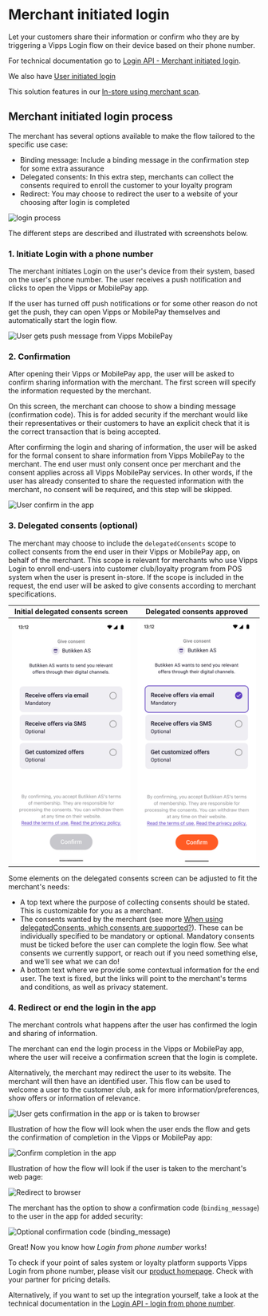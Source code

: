 <!-- START_METADATA
---
title: Merchant initiated login
sidebar_label: Merchant initiated login
sidebar_position: 14
description: Merchant initiated login
pagination_next: null
pagination_prev: null
---
END_METADATA -->

# Merchant initiated login

Let your customers share their information or confirm who they are by triggering a Vipps Login flow on their device based on their phone number.

For technical documentation go to
[Login API - Merchant initiated login](../api-guide/flows/merchant-initiated-login-integration.md).

We also have [User initiated login](user-initiated-login-howitworks.md)

This solution features in our [In-store using merchant scan](https://developer.vippsmobilepay.com/docs/solutions/loyalty-in-pos).

## Merchant initiated login process

The merchant has several options available to make the flow tailored to the specific use case:

* Binding message: Include a binding message in the confirmation step for some extra assurance
* Delegated consents: In this extra step, merchants can collect the consents required to enroll the customer to your loyalty program
* Redirect: You may choose to redirect the user to a website of your choosing after login is completed

![login process](../images/vipps-login-from-phone-number-process.png)

The different steps are described and illustrated with screenshots below.

### 1. Initiate Login with a phone number

The merchant initiates Login on the user's device from their system, based on the user's phone number.
The user receives a push notification and clicks to open the Vipps or MobilePay app.

If the user has turned off push notifications or for some other reason do not get the push, they can open Vipps or MobilePay themselves and automatically start the login flow.

![User gets push message from Vipps MobilePay](../images/vipps-login-phone-push.png)

### 2. Confirmation

After opening their Vipps or MobilePay app, the user will be asked to confirm sharing information with the merchant. The first screen will specify the information requested by the merchant.

On this screen, the merchant can choose to show a binding message (confirmation code). This is for added security if the merchant would like their representatives or their customers to have an explicit check that it is the correct transaction that is being accepted.

After confirming the login and sharing of information, the user will be asked for the formal consent to share information from Vipps MobilePay to the merchant.
The end user must only consent once per merchant and the consent applies across all Vipps MobilePay services. In other words, if the user has already consented to share the
requested information with the merchant, no consent will be required, and this step will be skipped.

![User confirm in the app](../images/vipps-login-confirm.png)

### 3. Delegated consents (optional)

The merchant may choose to include the `delegatedConsents` scope to collect consents from the end user in their Vipps or MobilePay app, on behalf of the merchant.
This scope is relevant for merchants who use Vipps Login to enroll end-users into customer club/loyalty program from POS system when the user is present in-store.
If the scope is included in the request, the end user will be asked to give consents according to merchant specifications.

|                       Initial delegated consents screen                       |                           Delegated consents approved                            |
|:-----------------------------------------------------------------------------:|:--------------------------------------------------------------------------------:|
| ![User sees delegated consents in the app](../images/delegated-consents-step1.png) | ![User confirm delegated consents in the app](../images/delegated-consents-step2.png) |

Some elements on the delegated consents screen can be adjusted to fit the merchant's needs:

* A top text where the purpose of collecting consents should be stated. This is customizable for you as a merchant.
* The consents wanted by the merchant (see more
  [When using delegatedConsents, which consents are supported?](../vipps-login-api-faq.md#when-using-delegatedconsents-which-consents-are-supported)).
  These can be individually specified to be mandatory or optional. Mandatory consents must be ticked before the user can complete the login flow.
  See what consents we currently support, or reach out if you need something else, and we'll see what we can do!
* A bottom text where we provide some contextual information for the end user.
The text is fixed, but the links will point to the merchant's terms and conditions, as well as privacy statement.

### 4. Redirect or end the login in the app

The merchant controls what happens after the user has confirmed the login and sharing of information.

The merchant can end the login process in the Vipps or MobilePay app, where the user will receive a confirmation screen that the login is complete.

Alternatively, the merchant may redirect the user to its website. The merchant will then have an identified user. This flow can be used to welcome a user to the customer club, ask for more information/preferences, show offers or information of relevance.

![User gets confirmation in the app or is taken to browser](../images/vipps-login-confirmation.png)

Illustration of how the flow will look when the user ends the flow and gets the confirmation of completion in the Vipps or MobilePay app:

![Confirm completion in the app](../images/CIBA_flow_in_app.png)

Illustration of how the flow will look if the user is taken to the merchant's web page:

![Redirect to browser](../images/CIBA_flow_take_to_merchant.png)

The merchant has the option to show a confirmation code (`binding_message`) to the user in the app for added security:

![Optional confirmation code (`binding_message`)](../images/CIBA_Confirmation_code.png)

Great! Now you know how _Login from phone number_ works!

To check if your point of sales system or loyalty platform supports Vipps Login from phone number, please visit our [product homepage](https://vipps.no/produkter-og-tjenester/bedrift/logg-inn-med-vipps/logg-inn-med-vipps/). Check with your partner for pricing details.

Alternatively, if you want to set up the integration yourself, take a look at the technical documentation in the
[Login API - login from phone number](../api-guide/flows/merchant-initiated-login-integration.md).
